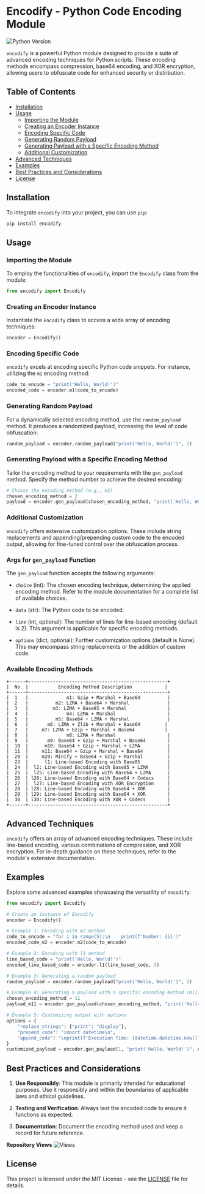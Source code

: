 # Encodify - Python Code Encoding Module

![Python Version](https://img.shields.io/badge/python-3.9-blue.svg)

`encodify` is a powerful Python module designed to provide a suite of advanced encoding techniques for Python scripts. These encoding methods encompass compression, base64 encoding, and XOR encryption, allowing users to obfuscate code for enhanced security or distribution.

## Table of Contents

- [Installation](#installation)
- [Usage](#usage)
  - [Importing the Module](#importing-the-module)
  - [Creating an Encoder Instance](#creating-an-encoder-instance)
  - [Encoding Specific Code](#encoding-specific-code)
  - [Generating Random Payload](#generating-random-payload)
  - [Generating Payload with a Specific Encoding Method](#generating-payload-with-a-specific-encoding-method)
  - [Additional Customization](#additional-customization)
- [Advanced Techniques](#advanced-techniques)
- [Examples](#examples)
- [Best Practices and Considerations](#best-practices-and-considerations)
- [License](#license)

## Installation

To integrate `encodify` into your project, you can use `pip`:

```bash
pip install encodify
```

## Usage

### Importing the Module

To employ the functionalities of `encodify`, import the `Encodify` class from the module:

```python
from encodify import Encodify
```

### Creating an Encoder Instance

Instantiate the `Encodify` class to access a wide array of encoding techniques:

```python
encoder = Encodify()
```

### Encoding Specific Code

`encodify` excels at encoding specific Python code snippets. For instance, utilizing the `m1` encoding method:

```python
code_to_encode = "print('Hello, World!')"
encoded_code = encoder.m1(code_to_encode)
```

### Generating Random Payload

For a dynamically selected encoding method, use the `random_payload` method. It produces a randomized payload, increasing the level of code obfuscation:

```python
random_payload = encoder.random_payload("print('Hello, World!')", 2)
```

### Generating Payload with a Specific Encoding Method

Tailor the encoding method to your requirements with the `gen_payload` method. Specify the method number to achieve the desired encoding:

```python
# Choose the encoding method (e.g., m2)
chosen_encoding_method = 2
payload = encoder.gen_payload(chosen_encoding_method, "print('Hello, World!')")
```

### Additional Customization

`encodify` offers extensive customization options. These include string replacements and appending/prepending custom code to the encoded output, allowing for fine-tuned control over the obfuscation process.

### Args for `gen_payload` Function

The `gen_payload` function accepts the following arguments:

- `choice` (int): The chosen encoding technique, determining the applied encoding method. Refer to the module documentation for a complete list of available choices.

- `data` (str): The Python code to be encoded.

- `line` (int, optional): The number of lines for line-based encoding (default is 2). This argument is applicable for specific encoding methods.

- `options` (dict, optional): Further customization options (default is None). This may encompass string replacements or the addition of custom code.

### Available Encoding Methods

```plaintext
+------+---------------------------------------------------+
|  No  |           Encoding Method Description            |
+------+---------------------------------------------------+
|  1   |              m1: Gzip + Marshal + Base64          |
|  2   |          m2: LZMA + Base64 + Marshal              |
|  3   |         m3: LZMA + Base85 + Marshal               |
|  4   |              m4: LZMA + Marshal                   |
|  5   |          m5: Base64 + LZMA + Marshal              |
|  6   |       m6: LZMA + Zlib + Marshal + Base64         |
|  7   |     m7: LZMA + Gzip + Marshal + Base64           |
|  8   |              m8: LZMA + Marshal                   |
|  9   |       m9: Base64 + Gzip + Marshal + Base64        |
|  10  |      m10: Base64 + Gzip + Marshal + LZMA          |
|  11  |     m11: Base64 + Gzip + Marshal + Base64         |
|  20  |     m20: Minify + Base64 + Gzip + Marshal         |
|  23  |      l1: Line-based Encoding with Base85          |
|  24  |  l2: Line-based Encoding with Base85 + LZMA       |
|  25  |  l25: Line-based Encoding with Base64 + LZMA      |
|  26  | l26: Line-based Encoding with Base64 + Codecs     |
|  27  |  l27: Line-based Encoding with XOR Encryption     |
|  28  | l28: Line-based Encoding with Base64 + XOR        |
|  29  | l29: Line-based Encoding with Base64 + XOR        |
|  30  | l30: Line-based Encoding with XOR + Codecs        |
+------+---------------------------------------------------+
```


## Advanced Techniques

`encodify` offers an array of advanced encoding techniques. These include line-based encoding, various combinations of compression, and XOR encryption. For in-depth guidance on these techniques, refer to the module's extensive documentation.

## Examples

Explore some advanced examples showcasing the versatility of `encodify`:

```python
from encodify import Encodify

# Create an instance of Encodify
encoder = Encodify()

# Example 1: Encoding with m2 method
code_to_encode = "for i in range(5):\n    print(f'Number: {i}')"
encoded_code_m2 = encoder.m2(code_to_encode)

# Example 2: Encoding with l1 method
line_based_code = "print('Hello, World!')"
encoded_line_based_code = encoder.l1(line_based_code, 3)

# Example 3: Generating a random payload
random_payload = encoder.random_payload("print('Hello, World!')", 2)

# Example 4: Generating a payload with a specific encoding method (m11)
chosen_encoding_method = 11
payload_m11 = encoder.gen_payload(chosen_encoding_method, "print('Hello, World!')")

# Example 5: Customizing output with options
options = {
    "replace_strings": {"print": "display"},
    "prepend_code": "import datetime\n",
    "append_code": "\nprint(f'Execution Time: {datetime.datetime.now()}')"
}
customized_payload = encoder.gen_payload(1, "print('Hello, World!')", options=options)

```

## Best Practices and Considerations

1. **Use Responsibly**: This module is primarily intended for educational purposes. Use it responsibly and within the boundaries of applicable laws and ethical guidelines.

2. **Testing and Verification**: Always test the encoded code to ensure it functions as expected.

3. **Documentation**: Document the encoding method used and keep a record for future reference.

**Repository Views** ![Views](https://profile-counter.glitch.me/encodify/count.svg)

## License

This project is licensed under the MIT License - see the [LICENSE](LICENSE) file for details.

